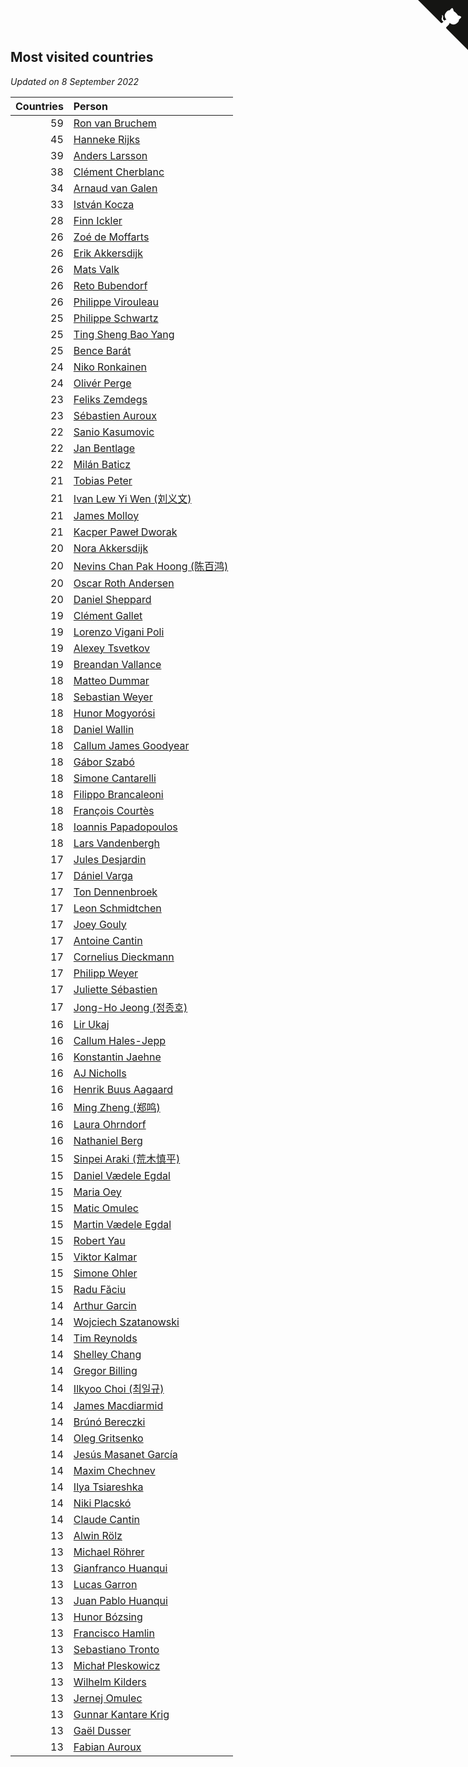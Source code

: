 ## Most visited countries

*Updated on  8 September 2022*

| Countries | Person |
| ---: | :--- |
| 59 | [Ron van Bruchem](https://www.worldcubeassociation.org/persons/2003BRUC01) |
| 45 | [Hanneke Rijks](https://www.worldcubeassociation.org/persons/2008RIJK01) |
| 39 | [Anders Larsson](https://www.worldcubeassociation.org/persons/2003LARS01) |
| 38 | [Clément Cherblanc](https://www.worldcubeassociation.org/persons/2014CHER05) |
| 34 | [Arnaud van Galen](https://www.worldcubeassociation.org/persons/2006GALE01) |
| 33 | [István Kocza](https://www.worldcubeassociation.org/persons/2005KOCZ01) |
| 28 | [Finn Ickler](https://www.worldcubeassociation.org/persons/2012ICKL01) |
| 26 | [Zoé de Moffarts](https://www.worldcubeassociation.org/persons/2010MOFF02) |
| 26 | [Erik Akkersdijk](https://www.worldcubeassociation.org/persons/2005AKKE01) |
| 26 | [Mats Valk](https://www.worldcubeassociation.org/persons/2007VALK01) |
| 26 | [Reto Bubendorf](https://www.worldcubeassociation.org/persons/2012BUBE01) |
| 26 | [Philippe Virouleau](https://www.worldcubeassociation.org/persons/2008VIRO01) |
| 25 | [Philippe Schwartz](https://www.worldcubeassociation.org/persons/2018SCHW02) |
| 25 | [Ting Sheng Bao Yang](https://www.worldcubeassociation.org/persons/2008BAOY01) |
| 25 | [Bence Barát](https://www.worldcubeassociation.org/persons/2008BARA01) |
| 24 | [Niko Ronkainen](https://www.worldcubeassociation.org/persons/2010RONK01) |
| 24 | [Olivér Perge](https://www.worldcubeassociation.org/persons/2007PERG01) |
| 23 | [Feliks Zemdegs](https://www.worldcubeassociation.org/persons/2009ZEMD01) |
| 23 | [Sébastien Auroux](https://www.worldcubeassociation.org/persons/2008AURO01) |
| 22 | [Sanio Kasumovic](https://www.worldcubeassociation.org/persons/2009KASU01) |
| 22 | [Jan Bentlage](https://www.worldcubeassociation.org/persons/2010BENT01) |
| 22 | [Milán Baticz](https://www.worldcubeassociation.org/persons/2005BATI01) |
| 21 | [Tobias Peter](https://www.worldcubeassociation.org/persons/2014PETE03) |
| 21 | [Ivan Lew Yi Wen (刘义文)](https://www.worldcubeassociation.org/persons/2012WENI01) |
| 21 | [James Molloy](https://www.worldcubeassociation.org/persons/2011MOLL01) |
| 21 | [Kacper Paweł Dworak](https://www.worldcubeassociation.org/persons/2020DWOR01) |
| 20 | [Nora Akkersdijk](https://www.worldcubeassociation.org/persons/2009CHRI03) |
| 20 | [Nevins Chan Pak Hoong (陈百鸿)](https://www.worldcubeassociation.org/persons/2010CHAN20) |
| 20 | [Oscar Roth Andersen](https://www.worldcubeassociation.org/persons/2008ANDE02) |
| 20 | [Daniel Sheppard](https://www.worldcubeassociation.org/persons/2009SHEP01) |
| 19 | [Clément Gallet](https://www.worldcubeassociation.org/persons/2004GALL02) |
| 19 | [Lorenzo Vigani Poli](https://www.worldcubeassociation.org/persons/2007POLI01) |
| 19 | [Alexey Tsvetkov](https://www.worldcubeassociation.org/persons/2017TSVE02) |
| 19 | [Breandan Vallance](https://www.worldcubeassociation.org/persons/2007VALL01) |
| 18 | [Matteo Dummar](https://www.worldcubeassociation.org/persons/2017DUMM01) |
| 18 | [Sebastian Weyer](https://www.worldcubeassociation.org/persons/2010WEYE02) |
| 18 | [Hunor Mogyorósi](https://www.worldcubeassociation.org/persons/2015MOGY01) |
| 18 | [Daniel Wallin](https://www.worldcubeassociation.org/persons/2013WALL03) |
| 18 | [Callum James Goodyear](https://www.worldcubeassociation.org/persons/2012GOOD02) |
| 18 | [Gábor Szabó](https://www.worldcubeassociation.org/persons/2005SZAB02) |
| 18 | [Simone Cantarelli](https://www.worldcubeassociation.org/persons/2012CANT02) |
| 18 | [Filippo Brancaleoni](https://www.worldcubeassociation.org/persons/2008BRAN01) |
| 18 | [François Courtès](https://www.worldcubeassociation.org/persons/2008COUR01) |
| 18 | [Ioannis Papadopoulos](https://www.worldcubeassociation.org/persons/2013PAPA01) |
| 18 | [Lars Vandenbergh](https://www.worldcubeassociation.org/persons/2003VAND01) |
| 17 | [Jules Desjardin](https://www.worldcubeassociation.org/persons/2010DESJ01) |
| 17 | [Dániel Varga](https://www.worldcubeassociation.org/persons/2008VARG01) |
| 17 | [Ton Dennenbroek](https://www.worldcubeassociation.org/persons/2003DENN01) |
| 17 | [Leon Schmidtchen](https://www.worldcubeassociation.org/persons/2010SCHM01) |
| 17 | [Joey Gouly](https://www.worldcubeassociation.org/persons/2007GOUL01) |
| 17 | [Antoine Cantin](https://www.worldcubeassociation.org/persons/2010CANT02) |
| 17 | [Cornelius Dieckmann](https://www.worldcubeassociation.org/persons/2009DIEC01) |
| 17 | [Philipp Weyer](https://www.worldcubeassociation.org/persons/2010WEYE01) |
| 17 | [Juliette Sébastien](https://www.worldcubeassociation.org/persons/2014SEBA01) |
| 17 | [Jong-Ho Jeong (정종호)](https://www.worldcubeassociation.org/persons/2008JONG03) |
| 16 | [Lir Ukaj](https://www.worldcubeassociation.org/persons/2016UKAJ01) |
| 16 | [Callum Hales-Jepp](https://www.worldcubeassociation.org/persons/2012HALE01) |
| 16 | [Konstantin Jaehne](https://www.worldcubeassociation.org/persons/2015JAEH01) |
| 16 | [AJ Nicholls](https://www.worldcubeassociation.org/persons/2015NICH04) |
| 16 | [Henrik Buus Aagaard](https://www.worldcubeassociation.org/persons/2006BUUS01) |
| 16 | [Ming Zheng (郑鸣)](https://www.worldcubeassociation.org/persons/2009ZHEN11) |
| 16 | [Laura Ohrndorf](https://www.worldcubeassociation.org/persons/2009OHRN01) |
| 16 | [Nathaniel Berg](https://www.worldcubeassociation.org/persons/2012BERG04) |
| 15 | [Sinpei Araki (荒木慎平)](https://www.worldcubeassociation.org/persons/2006ARAK01) |
| 15 | [Daniel Vædele Egdal](https://www.worldcubeassociation.org/persons/2013EGDA01) |
| 15 | [Maria Oey](https://www.worldcubeassociation.org/persons/2007OEYM01) |
| 15 | [Matic Omulec](https://www.worldcubeassociation.org/persons/2010OMUL02) |
| 15 | [Martin Vædele Egdal](https://www.worldcubeassociation.org/persons/2013EGDA02) |
| 15 | [Robert Yau](https://www.worldcubeassociation.org/persons/2009YAUR01) |
| 15 | [Viktor Kalmar](https://www.worldcubeassociation.org/persons/2011KALM01) |
| 15 | [Simone Ohler](https://www.worldcubeassociation.org/persons/2014OHLE01) |
| 15 | [Radu Făciu](https://www.worldcubeassociation.org/persons/2009FACI01) |
| 14 | [Arthur Garcin](https://www.worldcubeassociation.org/persons/2014GARC27) |
| 14 | [Wojciech Szatanowski](https://www.worldcubeassociation.org/persons/2011SZAT01) |
| 14 | [Tim Reynolds](https://www.worldcubeassociation.org/persons/2005REYN01) |
| 14 | [Shelley Chang](https://www.worldcubeassociation.org/persons/2004CHAN04) |
| 14 | [Gregor Billing](https://www.worldcubeassociation.org/persons/2012BILL01) |
| 14 | [Ilkyoo Choi (최일규)](https://www.worldcubeassociation.org/persons/2008CHOI04) |
| 14 | [James Macdiarmid](https://www.worldcubeassociation.org/persons/2015MACD03) |
| 14 | [Brúnó Bereczki](https://www.worldcubeassociation.org/persons/2008BERE01) |
| 14 | [Oleg Gritsenko](https://www.worldcubeassociation.org/persons/2011GRIT01) |
| 14 | [Jesús Masanet García](https://www.worldcubeassociation.org/persons/2004MASA01) |
| 14 | [Maxim Chechnev](https://www.worldcubeassociation.org/persons/2011CHEC01) |
| 14 | [Ilya Tsiareshka](https://www.worldcubeassociation.org/persons/2012TERE01) |
| 14 | [Niki Placskó](https://www.worldcubeassociation.org/persons/2008PLAC01) |
| 14 | [Claude Cantin](https://www.worldcubeassociation.org/persons/2012CANT01) |
| 13 | [Alwin Rölz](https://www.worldcubeassociation.org/persons/2016ROLZ01) |
| 13 | [Michael Röhrer](https://www.worldcubeassociation.org/persons/2009ROHR01) |
| 13 | [Gianfranco Huanqui](https://www.worldcubeassociation.org/persons/2013HUAN29) |
| 13 | [Lucas Garron](https://www.worldcubeassociation.org/persons/2006GARR01) |
| 13 | [Juan Pablo Huanqui](https://www.worldcubeassociation.org/persons/2013HUAN30) |
| 13 | [Hunor Bózsing](https://www.worldcubeassociation.org/persons/2009BOZS01) |
| 13 | [Francisco Hamlin](https://www.worldcubeassociation.org/persons/2012HAML01) |
| 13 | [Sebastiano Tronto](https://www.worldcubeassociation.org/persons/2011TRON02) |
| 13 | [Michał Pleskowicz](https://www.worldcubeassociation.org/persons/2009PLES01) |
| 13 | [Wilhelm Kilders](https://www.worldcubeassociation.org/persons/2010KILD02) |
| 13 | [Jernej Omulec](https://www.worldcubeassociation.org/persons/2010OMUL01) |
| 13 | [Gunnar Kantare Krig](https://www.worldcubeassociation.org/persons/2004KRIG01) |
| 13 | [Gaël Dusser](https://www.worldcubeassociation.org/persons/2007DUSS01) |
| 13 | [Fabian Auroux](https://www.worldcubeassociation.org/persons/2009AURO01) |


<a href="https://github.com/jonatanklosko/wca_statistics" class="github-corner" aria-label="View source on Github"><svg width="80" height="80" viewBox="0 0 250 250" style="fill:#151513; color:#fff; position: absolute; top: 0; border: 0; right: 0;" aria-hidden="true"><path d="M0,0 L115,115 L130,115 L142,142 L250,250 L250,0 Z"></path><path d="M128.3,109.0 C113.8,99.7 119.0,89.6 119.0,89.6 C122.0,82.7 120.5,78.6 120.5,78.6 C119.2,72.0 123.4,76.3 123.4,76.3 C127.3,80.9 125.5,87.3 125.5,87.3 C122.9,97.6 130.6,101.9 134.4,103.2" fill="currentColor" style="transform-origin: 130px 106px;" class="octo-arm"></path><path d="M115.0,115.0 C114.9,115.1 118.7,116.5 119.8,115.4 L133.7,101.6 C136.9,99.2 139.9,98.4 142.2,98.6 C133.8,88.0 127.5,74.4 143.8,58.0 C148.5,53.4 154.0,51.2 159.7,51.0 C160.3,49.4 163.2,43.6 171.4,40.1 C171.4,40.1 176.1,42.5 178.8,56.2 C183.1,58.6 187.2,61.8 190.9,65.4 C194.5,69.0 197.7,73.2 200.1,77.6 C213.8,80.2 216.3,84.9 216.3,84.9 C212.7,93.1 206.9,96.0 205.4,96.6 C205.1,102.4 203.0,107.8 198.3,112.5 C181.9,128.9 168.3,122.5 157.7,114.1 C157.9,116.9 156.7,120.9 152.7,124.9 L141.0,136.5 C139.8,137.7 141.6,141.9 141.8,141.8 Z" fill="currentColor" class="octo-body"></path></svg></a><style>.github-corner:hover .octo-arm{animation:octocat-wave 560ms ease-in-out}@keyframes octocat-wave{0%,100%{transform:rotate(0)}20%,60%{transform:rotate(-25deg)}40%,80%{transform:rotate(10deg)}}@media (max-width:500px){.github-corner:hover .octo-arm{animation:none}.github-corner .octo-arm{animation:octocat-wave 560ms ease-in-out}}</style>
